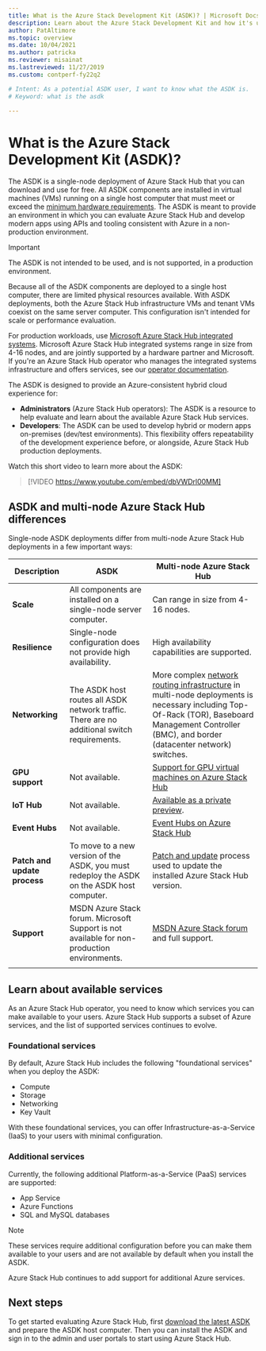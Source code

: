 ```yaml
---
title: What is the Azure Stack Development Kit (ASDK)? | Microsoft Docs
description: Learn about the Azure Stack Development Kit and how it's used to evaluate Azure Stack Hub.
author: PatAltimore
ms.topic: overview
ms.date: 10/04/2021
ms.author: patricka
ms.reviewer: misainat
ms.lastreviewed: 11/27/2019
ms.custom: contperf-fy22q2

# Intent: As a potential ASDK user, I want to know what the ASDK is.
# Keyword: what is the asdk

---
```



# What is the Azure Stack Development Kit (ASDK)?

The ASDK is a single-node deployment of Azure Stack Hub that you can download and use for free. All ASDK components are installed in virtual machines (VMs) running on a single host computer that must meet or exceed the [minimum hardware requirements](asdk-deploy-considerations.md#hardware). The ASDK is meant to provide an environment in which you can evaluate Azure Stack Hub and develop modern apps using APIs and tooling consistent with Azure in a non-production environment.

> [!IMPORTANT]
> The ASDK is not intended to be used, and is not supported, in a production environment.

Because all of the ASDK components are deployed to a single host computer, there are limited physical resources available. With ASDK deployments, both the Azure Stack Hub infrastructure VMs and tenant VMs coexist on the same server computer. This configuration isn't intended for scale or performance evaluation.

For production workloads, use [Microsoft Azure Stack Hub integrated systems](../operator/azure-stack-overview.md). Microsoft Azure Stack Hub integrated systems range in size from 4-16 nodes, and are jointly supported by a hardware partner and Microsoft. If you're an Azure Stack Hub operator who manages the integrated systems infrastructure and offers services, see our [operator documentation](../operator/index.yml).

The ASDK is designed to provide an Azure-consistent hybrid cloud experience for:

- **Administrators** (Azure Stack Hub operators): The ASDK is a resource to help evaluate and learn about the available Azure Stack Hub services.
- **Developers**: The ASDK can be used to develop hybrid or modern apps on-premises (dev/test environments). This flexibility offers repeatability of the development experience before, or alongside, Azure Stack Hub production deployments.

Watch this short video to learn more about the ASDK:

> [!VIDEO https://www.youtube.com/embed/dbVWDrl00MM]

## ASDK and multi-node Azure Stack Hub differences

Single-node ASDK deployments differ from multi-node Azure Stack Hub deployments in a few important ways:

|Description|ASDK|Multi-node Azure Stack Hub|
|-----|-----|-----|
|**Scale**|All components are installed on a single-node server computer.|Can range in size from 4-16 nodes.|
|**Resilience**|Single-node configuration does not provide high availability.|High availability capabilities are supported.|
|**Networking**|The ASDK host routes all ASDK network traffic. There are no additional switch requirements.|More complex [network routing infrastructure](../operator/azure-stack-network.md#network-infrastructure) in multi-node deployments is necessary including Top-Of-Rack (TOR), Baseboard Management Controller (BMC), and border (datacenter network) switches.|
| **GPU support** | Not available. | [Support for GPU virtual machines on Azure Stack Hub](../user/gpu-vms-about.md) |
| **IoT Hub** | Not available. | [Available as a private preview](../operator/iot-hub-rp-overview.md). |
| **Event Hubs** | Not available. | [Event Hubs on Azure Stack Hub](../operator/event-hubs-rp-overview.md) |
|**Patch and update process**|To move to a new version of the ASDK, you must redeploy the ASDK on the ASDK host computer.|[Patch and update](../operator/azure-stack-updates.md) process used to update the installed Azure Stack Hub version.|
|**Support**|MSDN Azure Stack forum. Microsoft Support is not available for non-production environments.|[MSDN Azure Stack forum](https://social.msdn.microsoft.com/Forums/en-US/home?forum=AzureStack) and full support.|
| | |

## Learn about available services

As an Azure Stack Hub operator, you need to know which services you can make available to your users. Azure Stack Hub supports a subset of Azure services, and the list of supported services continues to evolve.

### Foundational services

By default, Azure Stack Hub includes the following "foundational services" when you deploy the ASDK:

- Compute
- Storage
- Networking
- Key Vault

With these foundational services, you can offer Infrastructure-as-a-Service (IaaS) to your users with minimal configuration.

### Additional services

Currently, the following additional Platform-as-a-Service (PaaS) services are supported:

- App Service
- Azure Functions
- SQL and MySQL databases

> [!NOTE]
> These services require additional configuration before you can make them available to your users and are not available by default when you install the ASDK.

Azure Stack Hub continues to add support for additional Azure services.

## Next steps

To get started evaluating Azure Stack Hub, first [download the latest ASDK](asdk-download.md) and prepare the ASDK host computer. Then you can install the ASDK and sign in to the admin and user portals to start using Azure Stack Hub.
